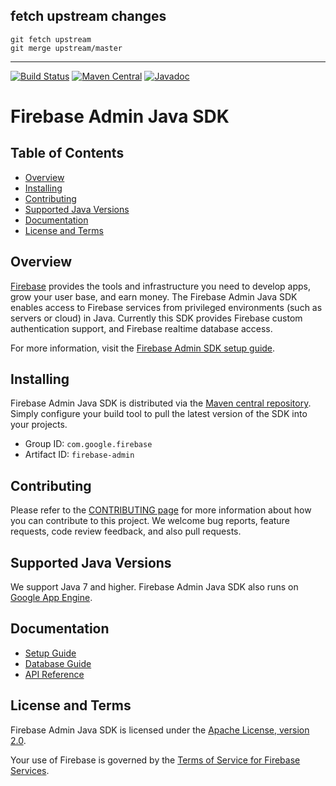 
## fetch upstream changes

    git fetch upstream
    git merge upstream/master 


----


[![Build Status](https://github.com/firebase/firebase-admin-java/workflows/Continuous%20Integration/badge.svg)](https://github.com/firebase/firebase-admin-java/actions)
[![Maven Central](https://maven-badges.herokuapp.com/maven-central/com.google.firebase/firebase-admin/badge.svg)](https://maven-badges.herokuapp.com/maven-central/com.google.firebase/firebase-admin)
[![Javadoc](https://javadoc-badge.appspot.com/com.google.firebase/firebase-admin.svg)](https://firebase.google.com/docs/reference/admin/java/reference/packages)

# Firebase Admin Java SDK

## Table of Contents

 * [Overview](#overview)
 * [Installing](#installing)
 * [Contributing](#contributing)
 * [Supported Java Versions](#supported-java-versions)
 * [Documentation](#documentation)
 * [License and Terms](#license-and-terms)


## Overview

[Firebase](https://firebase.google.com) provides the tools and infrastructure
you need to develop apps, grow your user base, and earn money. The Firebase
Admin Java SDK enables access to Firebase services from privileged environments
(such as servers or cloud) in Java. Currently this SDK provides
Firebase custom authentication support, and Firebase realtime database access.

For more information, visit the
[Firebase Admin SDK setup guide](https://firebase.google.com/docs/admin/setup/).


## Installing

Firebase Admin Java SDK is distributed via the
[Maven central repository](https://repo1.maven.org/maven2/com/google/firebase/firebase-admin/).
Simply configure your build tool to pull the latest version of the SDK into
your projects.

 * Group ID: `com.google.firebase`
 * Artifact ID: `firebase-admin`


## Contributing

Please refer to the [CONTRIBUTING page](./CONTRIBUTING.md) for more information
about how you can contribute to this project. We welcome bug reports, feature
requests, code review feedback, and also pull requests. 


## Supported Java Versions

We support Java 7 and higher. Firebase Admin Java SDK also runs on [Google App
Engine](https://cloud.google.com/appengine/).


## Documentation

* [Setup Guide](https://firebase.google.com/docs/admin/setup/)
* [Database Guide](https://firebase.google.com/docs/database/admin/start/)
* [API Reference](https://firebase.google.com/docs/reference/admin/java/reference/packages)


## License and Terms

Firebase Admin Java SDK is licensed under the
[Apache License, version 2.0](http://www.apache.org/licenses/LICENSE-2.0).

Your use of Firebase is governed by the
[Terms of Service for Firebase Services](https://firebase.google.com/terms/).

